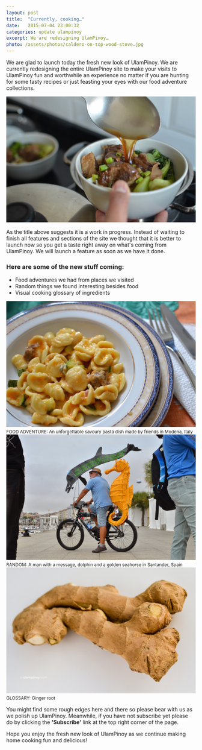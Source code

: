 ```yaml
---
layout: post
title:  "Currently, cooking…"
date:   2015-07-04 23:00:32
categories: update ulampinoy
excerpt: We are redesigning UlamPinoy…
photo: /assets/photos/caldero-on-top-wood-stove.jpg
---
```


We are glad to launch today the fresh new look of UlamPinoy. We are currently redesigning the entire UlamPinoy site to make your visits to UlamPinoy fun and worthwhile an experience no matter if you are hunting for some tasty recipes or just feasting your eyes with our food adventure collections.

<div class="photo"><img src="/assets/photos/beef-brisket-noodle-soup.jpg" alt="Bowl of beef brisket noodle soup"></div>

As the title above suggests it is a work in progress. Instead of waiting to finish all features and sections of the site we thought that it is better to launch now so you get a taste right away on what's coming from UlamPinoy. We will launch a feature as soon as we have it done.

### Here are some of the new stuff coming:
* Food adventures we had from places we visited
* Random things we found interesting besides food
* Visual cooking glossary of ingredients


<div class="pure-g">
  <div class="pure-u-1-2">
    <div class="l-box">
      <img class="pure-img" src="/assets/photos/pasta-modena.jpg" alt="Pasta dish made in Modena, Italy">
      <small>FOOD ADVENTURE: An unforgettable savoury pasta dish made by friends in Modena, Italy</small>
     </div>
  </div>

  <div class="pure-u-1-2">
    <div class="l-box">
      <img class="pure-img" src="/assets/photos/man-on-bike-with-message-and-seahorse.jpg" alt="Man riding a bike with golden seahorse">
      <small>RANDOM: A man with a message, dolphin and a golden seahorse in Santander, Spain</small>
     </div>
  </div>
</div>

<div class="pure-g">
    <div class="pure-u-1-1">
    	<div class="l-box">
    		<img class="pure-img" src="/assets/photos/ginger.jpg" alt="A dozen eggs on a cardboard tray">
    		<small>GLOSSARY: Ginger root</small>
    	</div>
    </div>
</div>

You might find some rough edges here and there so please bear with us as we polish up UlamPinoy. Meanwhile, if you have not subscribe yet please do by clicking the **'Subscribe'** link at the top right corner of the page.

Hope you enjoy the fresh new look of UlamPinoy as we continue making home cooking fun and delicious!

<i class="fa fa-heart"></i>

